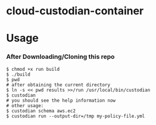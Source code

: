 # cloud-custodian-container

# Usage
### After Downloading/Cloning this repo
```
$ chmod +x run build
$ ./build
$ pwd
# after obtaining the current directory
$ ln -s << pwd results >>/run /usr/local/bin/custodian
$ custodian 
# you should see the help information now
# other usage:
$ custodian schema aws.ec2
$ custodian run --output-dir=/tmp my-policy-file.yml
```
